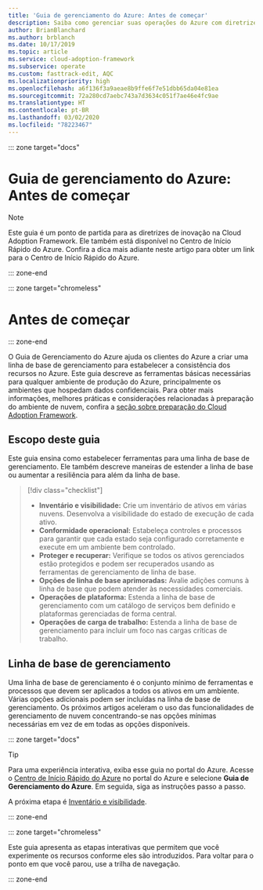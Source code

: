 ```yaml
---
title: 'Guia de gerenciamento do Azure: Antes de começar'
description: Saiba como gerenciar suas operações do Azure com diretrizes passo a passo.
author: BrianBlanchard
ms.author: brblanch
ms.date: 10/17/2019
ms.topic: article
ms.service: cloud-adoption-framework
ms.subservice: operate
ms.custom: fasttrack-edit, AQC
ms.localizationpriority: high
ms.openlocfilehash: a6f136f3a9aeae8b9ffe6f7e51dbb65da04e81ea
ms.sourcegitcommit: 72a280cd7aebc743a7d3634c051f7ae46e4fc9ae
ms.translationtype: HT
ms.contentlocale: pt-BR
ms.lasthandoff: 03/02/2020
ms.locfileid: "78223467"
---
```

::: zone target="docs"

# <a name="azure-management-guide-before-you-start"></a>Guia de gerenciamento do Azure: Antes de começar

> [!NOTE]
> Este guia é um ponto de partida para as diretrizes de inovação na Cloud Adoption Framework. Ele também está disponível no Centro de Início Rápido do Azure. Confira a dica mais adiante neste artigo para obter um link para o Centro de Início Rápido do Azure.

::: zone-end

::: zone target="chromeless"

# <a name="before-you-start"></a>Antes de começar

::: zone-end

O Guia de Gerenciamento do Azure ajuda os clientes do Azure a criar uma linha de base de gerenciamento para estabelecer a consistência dos recursos no Azure. Este guia descreve as ferramentas básicas necessárias para qualquer ambiente de produção do Azure, principalmente os ambientes que hospedam dados confidenciais. Para obter mais informações, melhores práticas e considerações relacionadas à preparação do ambiente de nuvem, confira a [seção sobre preparação do Cloud Adoption Framework](../index.md).

## <a name="scope-of-this-guide"></a>Escopo deste guia

Este guia ensina como estabelecer ferramentas para uma linha de base de gerenciamento. Ele também descreve maneiras de estender a linha de base ou aumentar a resiliência para além da linha de base.

> [!div class="checklist"]
>
> - **Inventário e visibilidade:** Crie um inventário de ativos em várias nuvens. Desenvolva a visibilidade do estado de execução de cada ativo.
> - **Conformidade operacional:** Estabeleça controles e processos para garantir que cada estado seja configurado corretamente e execute em um ambiente bem controlado.
> - **Proteger e recuperar:** Verifique se todos os ativos gerenciados estão protegidos e podem ser recuperados usando as ferramentas de gerenciamento de linha de base.
> - **Opções de linha de base aprimoradas:** Avalie adições comuns à linha de base que podem atender às necessidades comerciais.
> - **Operações de plataforma:** Estenda a linha de base de gerenciamento com um catálogo de serviços bem definido e plataformas gerenciadas de forma central.
> - **Operações de carga de trabalho:** Estenda a linha de base de gerenciamento para incluir um foco nas cargas críticas de trabalho.

## <a name="management-baseline"></a>Linha de base de gerenciamento

Uma linha de base de gerenciamento é o conjunto mínimo de ferramentas e processos que devem ser aplicados a todos os ativos em um ambiente. Várias opções adicionais podem ser incluídas na linha de base de gerenciamento. Os próximos artigos aceleram o uso das funcionalidades de gerenciamento de nuvem concentrando-se nas opções mínimas necessárias em vez de em todas as opções disponíveis.

::: zone target="docs"

> [!TIP]
> Para uma experiência interativa, exiba esse guia no portal do Azure. Acesse o [Centro de Início Rápido do Azure](https://portal.azure.com/?feature.quickstart=true#blade/Microsoft_Azure_Resources/QuickstartCenterBlade) no portal do Azure e selecione **Guia de Gerenciamento do Azure**. Em seguida, siga as instruções passo a passo.

A próxima etapa é [Inventário e visibilidade](./inventory.md).

::: zone-end

::: zone target="chromeless"

Este guia apresenta as etapas interativas que permitem que você experimente os recursos conforme eles são introduzidos. Para voltar para o ponto em que você parou, use a trilha de navegação.

::: zone-end
